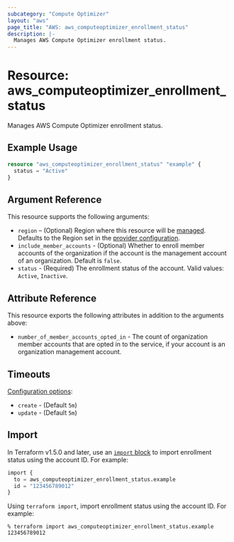 ```yaml
---
subcategory: "Compute Optimizer"
layout: "aws"
page_title: "AWS: aws_computeoptimizer_enrollment_status"
description: |-
  Manages AWS Compute Optimizer enrollment status.
---
```


# Resource: aws_computeoptimizer_enrollment_status

Manages AWS Compute Optimizer enrollment status.

## Example Usage

```terraform
resource "aws_computeoptimizer_enrollment_status" "example" {
  status = "Active"
}
```

## Argument Reference

This resource supports the following arguments:

* `region` – (Optional) Region where this resource will be [managed](https://docs.aws.amazon.com/general/latest/gr/rande.html#regional-endpoints). Defaults to the Region set in the [provider configuration](https://registry.terraform.io/providers/hashicorp/aws/latest/docs#aws-configuration-reference).
* `include_member_accounts` - (Optional) Whether to enroll member accounts of the organization if the account is the management account of an organization. Default is `false`.
* `status` - (Required) The enrollment status of the account. Valid values: `Active`, `Inactive`.

## Attribute Reference

This resource exports the following attributes in addition to the arguments above:

* `number_of_member_accounts_opted_in` - The count of organization member accounts that are opted in to the service, if your account is an organization management account.

## Timeouts

[Configuration options](https://developer.hashicorp.com/terraform/language/resources/syntax#operation-timeouts):

* `create` - (Default `5m`)
* `update` - (Default `5m`)

## Import

In Terraform v1.5.0 and later, use an [`import` block](https://developer.hashicorp.com/terraform/language/import) to import enrollment status using the account ID. For example:

```terraform
import {
  to = aws_computeoptimizer_enrollment_status.example
  id = "123456789012"
}
```

Using `terraform import`, import enrollment status using the account ID. For example:

```console
% terraform import aws_computeoptimizer_enrollment_status.example 123456789012
```
